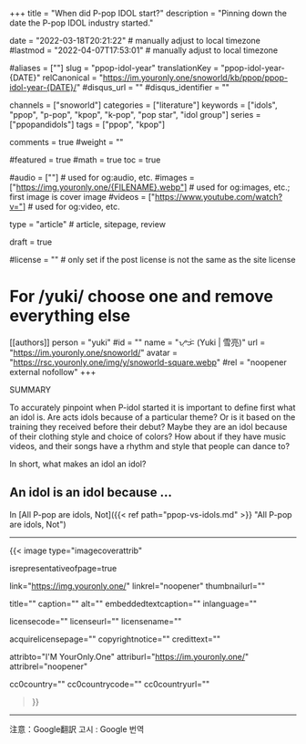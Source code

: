 +++
title = "When did P-pop IDOL start?"
description = "Pinning down the date the P-pop IDOL industry started."

date = "2022-03-18T20:21:22"                                          # manually adjust to local timezone
#lastmod = "2022-04-07T17:53:01"                                       # manually adjust to local timezone

#aliases = [""]
slug = "ppop-idol-year"
translationKey = "ppop-idol-year-{DATE}"
relCanonical = "https://im.youronly.one/snoworld/kb/ppop/ppop-idol-year-{DATE}/"
#disqus_url = ""
#disqus_identifier = ""

channels = ["snoworld"]
categories = ["literature"]
keywords = ["idols", "ppop", "p-pop", "kpop", "k-pop", "pop star", "idol group"]
series = ["ppopandidols"]
tags = ["ppop", "kpop"]

comments = true
#weight = ""

#featured = true
#math = true
toc = true

#audio = [""]                                                          # used for og:audio, etc.
#images = ["https://img.youronly.one/{FILENAME}.webp"]                 # used for og:images, etc.; first image is cover image
#videos = ["https://www.youtube.com/watch?v="]                         # used for og:video, etc.

type = "article"                                                           # article, sitepage, review

draft = true

#license = ""                                                         # only set if the post license is not the same as the site license

# For /yuki/ choose one and remove everything else
[[authors]]
  person = "yuki"
  #id = ""
  name = "ᜌᜓᜃᜒ (Yuki | 雪亮)"
  url = "https://im.youronly.one/snoworld/"
  avatar = "https://rsc.youronly.one/img/y/snoworld-square.webp"
  #rel = "noopener external nofollow"
+++

SUMMARY

<!--more-->

To accurately pinpoint when P-idol started it is important to define first what an idol is. Are acts idols because of a particular theme? Or is it based on the training they received before their debut? Maybe they are an idol because of their clothing style and choice of colors? How about if they have music videos, and their songs have a rhythm and style that people can dance to?

In short, what makes an idol an idol?

## An idol is an idol because …

In [All P-pop are idols, Not]({{< ref path="ppop-vs-idols.md" >}} "All P-pop are idols, Not")

---

{{< image
  type="imagecoverattrib"

  isrepresentativeofpage=true

  link="https://img.youronly.one/"
  linkrel="noopener"
  thumbnailurl=""

  title=""
  caption=""
  alt=""
  embeddedtextcaption=""
  inlanguage=""

  licensecode=""
  licenseurl=""
  licensename=""

  acquirelicensepage=""
  copyrightnotice=""
  credittext=""

  attribto="I'M YourOnly.One"
  attriburl="https://im.youronly.one/"
  attribrel="noopener"

  cc0country=""
  cc0countrycode=""
  cc0countryurl=""
>}}

---

注意：Google翻訳
고시 : Google 번역
